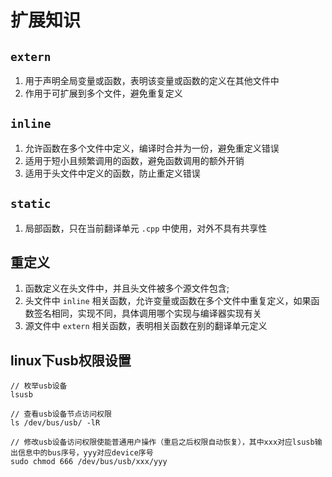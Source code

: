 # 扩展知识

## ```extern```
1. 用于声明全局变量或函数，表明该变量或函数的定义在其他文件中
2. 作用于可扩展到多个文件，避免重复定义

## ```inline```
1. 允许函数在多个文件中定义，编译时合并为一份，避免重定义错误
2. 适用于短小且频繁调用的函数，避免函数调用的额外开销
3. 适用于头文件中定义的函数，防止重定义错误

## ```static```
1. 局部函数，只在当前翻译单元 ```.cpp``` 中使用，对外不具有共享性

## 重定义

1. 函数定义在头文件中，并且头文件被多个源文件包含;
2. 头文件中 ```inline``` 相关函数，允许变量或函数在多个文件中重复定义，如果函数签名相同，实现不同，具体调用哪个实现与编译器实现有关
3. 源文件中 ```extern``` 相关函数，表明相关函数在别的翻译单元定义

## linux下usb权限设置

```
// 枚举usb设备
lsusb

// 查看usb设备节点访问权限
ls /dev/bus/usb/ -lR

// 修改usb设备访问权限使能普通用户操作（重启之后权限自动恢复），其中xxx对应lsusb输出信息中的bus序号，yyy对应device序号
sudo chmod 666 /dev/bus/usb/xxx/yyy
```
